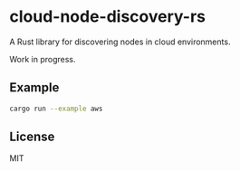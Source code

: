 # cloud-node-discovery-rs

A Rust library for discovering nodes in cloud environments.

Work in progress.

## Example

```bash
cargo run --example aws
```

## License

MIT
